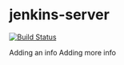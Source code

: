 # jenkins-server
[![Build Status](http://ec2-13-37-117-135.eu-west-3.compute.amazonaws.com/buildStatus/icon?job=Git_server)](http://ec2-13-37-117-135.eu-west-3.compute.amazonaws.com/job/Git_server/)

Adding an info
Adding more info
